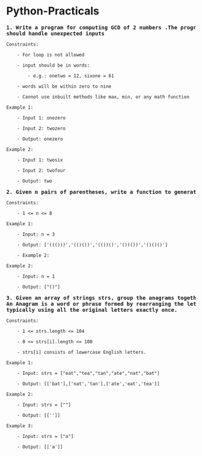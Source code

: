 # Python-Practicals

<pre><b>1. Write a program for computing GCD of 2 numbers .The program should take input from console or args and 
should handle unexpected inputs    
</b></pre>
    Constraints:

        - For loop is not allowed

        - input should be in words:

            - e.g.: onetwo = 12, sixone = 61

        - words will be within zero to nine

        - Cannot use inbuilt methods like max, min, or any math function    

    Example 1:

        - Input 1: onezero

        - Input 2: twozero

        - Output: onezero

    Example 2:

        - Input 1: twosix

        - Input 2: twofour

        - Output: two



<pre><b>2. Given n pairs of parentheses, write a function to generate all combinations of well-formed parentheses.</b></pre>

    Constraints:

        - 1 <= n <= 8

    Example 1:

        - Input: n = 3

        - Output: ['((()))','(()())','(())()','()(())','()()()']

        - Example 2:

    Example 2:

        - Input: n = 1

        - Output: ["()"] 



<pre><b>3. Given an array of strings strs, group the anagrams together. You can return the answer in any order.
An Anagram is a word or phrase formed by rearranging the letters of a different word or phrase, 
typically using all the original letters exactly once.</pre></b>

    Constraints:

        - 1 <= strs.length <= 104

        - 0 <= strs[i].length <= 100

        - strs[i] consists of lowercase English letters.

    Example 1:

        - Input: strs = ["eat","tea","tan","ate","nat","bat"]

        - Output: [['bat'],['nat','tan'],['ate','eat','tea']]

    Example 2:

        - Input: strs = [""]

        - Output: [['']]

    Example 3:

        - Input: strs = ["a"]

        - Output: [['a']]
